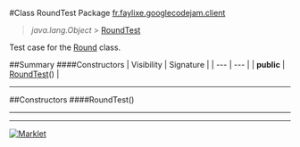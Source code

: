 #Class RoundTest
Package [fr.faylixe.googlecodejam.client](README.md)<br>

> *java.lang.Object* > [RoundTest](RoundTest.md)


Test case for the [Round](Round.md) class.

##Summary
####Constructors
| Visibility | Signature |
| --- | --- |
| **public** | [RoundTest](#roundtest)() |

---


##Constructors
####RoundTest()
> 


---

---

[![Marklet](https://img.shields.io/badge/Generated%20by-Marklet-green.svg)](https://github.com/Faylixe/marklet)